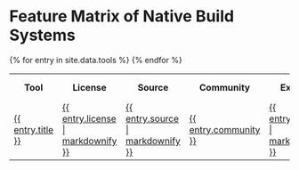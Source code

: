 # Feature Matrix of Native Build Systems

<table>
  <tr>
    <th>Tool</th>
    <th>License</th>
    <th>Source</th>
    <th>Community</th>
    <th>Example</th>
    <th>Performance:<br/>Incremental Builds</th>
    <th>Performance:<br/>Task Output Caching</th>
    <th>Performance:<br/>Incremental Subtasks</th>
    <th>Performance:<br/>Compiler Daemon</th>
    <th>Performance:<br/>Parallel Execution</th>
    <th>Performance:<br/>Parallel Download of Dependencies</th>
    <th>Build Scans:<br/>Collaborative Debugging</th>
    <th>Build Scans:<br/>Compare Builds </th>
    <th>Build Scans:<br/>Extend and Customize</th>
    <th>Build Scans:<br/>Track and Export History Across all Builds</th>
    <th>Command-Line Interface:<br/>Task Exclusion</th>
    <th>Command-Line Interface:<br/>Continuous Build</th>
    <th>Command-Line Interface:<br/>Composite Builds</th>
    <th>Command-Line Interface:<br/>Dry Run</th>
    <th>Command-Line Interface:<br/>Continue Execution After Failures</th>
    <th>Command-Line Interface:<br/>Sync Dependency Cache with Repository</th>
  </tr>
  {% for entry in site.data.tools %}
    <tr>
      <td><a href="{{ entry.url }}">{{ entry.title }}</a></td>
      <td><a href="{{ entry.license }}">{{ entry.license | markdownify }}</a></td>
      <td><a href="{{ entry.source }}">{{ entry.source | markdownify }}</a></td>
      <td><a href="{{ entry.community }}">{{ entry.community }}</a></td>
      <td><a href="{{ entry.example }}">{{ entry.example | markdownify }}</a></td>
      <td><a href="{{ entry.performance_incremental_builds }}">{{ entry.performance_incremental_builds }}</a></td>
      <td><a href="{{ entry.performance_task_output_caching }}">{{ entry.performance_task_output_caching }}</a></td>
      <td><a href="{{ entry.performance_incremental_subtasks }}">{{ entry.performance_incremental_subtasks }}</a></td>
      <td><a href="{{ entry.performance_compiler_daemon }}">{{ entry.performance_compiler_daemon }}</a></td>
      <td><a href="{{ entry.performance_parallel_execution }}">{{ entry.performance_parallel_execution }}</a></td>
      <td><a href="{{ entry.performance_parallel_download_of_dependencies }}">{{ entry.performance_parallel_download_of_dependencies }}</a></td>
      <td><a href="{{ entry.build_scans_collaborative_debugging }}">{{ entry.build_scans_collaborative_debugging }}</a></td>
      <td><a href="{{ entry.build_scans_compare_builds }}">{{ entry.build_scans_compare_builds }}</a></td>
      <td><a href="{{ entry.build_scans_extend_and_customize }}">{{ entry.build_scans_extend_and_customize }}</a></td>
      <td><a href="{{ entry.build_scans_track_and_export_history_across_all_builds }}">{{ entry.build_scans_track_and_export_history_across_all_builds }}</a></td>
      <td><a href="{{ entry.command_line_interface_task_exclusion }}">{{ entry.command_line_interface_task_exclusion }}</a></td>
      <td><a href="{{ entry.command_line_interface_continuous_build }}">{{ entry.command_line_interface_continuous_build }}</a></td>
      <td><a href="{{ entry.command_line_interface_composite_builds }}">{{ entry.command_line_interface_composite_builds }}</a></td>
      <td><a href="{{ entry.command_line_interface_dry_run }}">{{ entry.command_line_interface_dry_run }}</a></td>
      <td><a href="{{ entry.command_line_interface_continue_execution_after_failures }}">{{ entry.command_line_interface_continue_execution_after_failures }}</a></td>
      <td><a href="{{ entry.command_line_interface_sync_dependency_cache_with_repository }}">{{ entry.command_line_interface_sync_dependency_cache_with_repository }}</a></td>
    </tr>
  {% endfor %}
</table>
